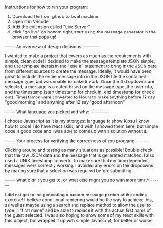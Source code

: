 
Instructions for how to run your program:

1. Download file from github to local machine
2. Open it in VScode
3. Add the extension called "Live Server"
4. click "go live" on bottom right, start using the message generator in the browser that pops up! 



----- An overview of design decisions: --------

I wanted to make a project that covers as much as the requirements with simple, clean code! I decided to make the message template JSON simple, and use template literals in the "else if" statement to bring in the JSON data from different sources to create the message. Ideally, it would have been great to include the entire message info in the JSON file the contained message type, but was unable to make it work. Once the 3 dropdowns are selected, a message is created based on the message type, the user info, and the timestamp (start timestamp for check in, end timestamp for check out). Timestamps were converted to Hours to make anything before 12 say "good morning" and anything after 12 say "good afternoon"


----- What language you picked and why: ---------

I choose Javascript as it is my strongest language to show Kipsu I know how to code! I do have react skills, and wish I showed them here, but simple code is good code and I was able to come up with a solution without it. 

----- Your process for verifying the correctness of you program: -------

Clicking around and testing as many situations as possible! Double check that the raw JSON data and the message that is generated matched. I also used a UNIX timestamp convertor to make sure that my time dependent messages were correctly working. I avoided any errors on the dropdowns by making sure that a selection was required before submitting. 


----- What didn't you get to, or what else might you do with more time?: ------ 

I did not get to the generating a custom message portion of the coding exercise! I believe conditional rendering would be the way to achieve this, as well as maybe using a search and replace method to allow the user to type in "first name" and be able to replace it with the actual first name of the guest selected. I was also hoping to show some of my react skills with this project, but wrapped it up with simple Javascript, for better or worse!